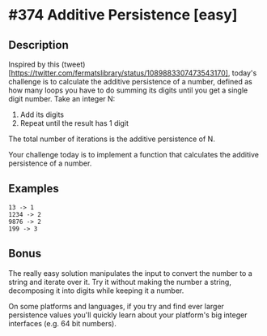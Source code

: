 # #374 Additive Persistence [easy]
## Description
Inspired by this (tweet)[https://twitter.com/fermatslibrary/status/1089883307473543170], today's challenge is to calculate the additive persistence of a number, defined as how many loops you have to do summing its digits until you get a single digit number. Take an integer N:

1. Add its digits
2. Repeat until the result has 1 digit

The total number of iterations is the additive persistence of N.

Your challenge today is to implement a function that calculates the additive persistence of a number.

## Examples
```
13 -> 1
1234 -> 2
9876 -> 2
199 -> 3
```

## Bonus
The really easy solution manipulates the input to convert the number to a string and iterate over it. Try it without making the number a string, decomposing it into digits while keeping it a number.

On some platforms and languages, if you try and find ever larger persistence values you'll quickly learn about your platform's big integer interfaces (e.g. 64 bit numbers).